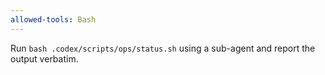 ```yaml
---
allowed-tools: Bash
---
```


Run `bash .codex/scripts/ops/status.sh` using a sub-agent and report the output verbatim.
